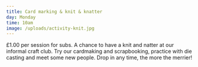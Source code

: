 ```yaml
---
title: Card marking & knit & knatter
day: Monday
time: 10am
image: /uploads/activity-knit.jpg
---
```

£1.00 per session for subs. A chance to have a knit and natter at our informal craft club. Try our cardmaking and scrapbooking, practice with die casting and meet some new people. Drop in any time, the more the merrier!
